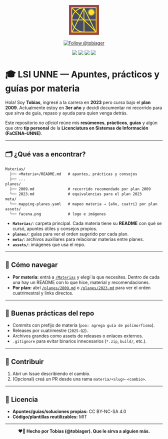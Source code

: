 <p align="center">
  <img src="./assets/facena.png" alt="Logo de FaCENA" width="96"/>
</p>

<p align="center">
  <a href="https://github.com/tobiager">
    <img src="https://img.shields.io/github/followers/tobiager?label=Follow%20@tobiager&style=social" alt="Follow @tobiager" />
  </a>
</p>

<p align="center">
  <img src="https://img.shields.io/badge/LSI-UNNE-blue?style=for-the-badge"/>
  <img src="https://img.shields.io/badge/Organizaci%C3%B3n-Por%20Materia-8A2BE2?style=for-the-badge"/>
  <img src="https://img.shields.io/badge/Planes-2009%20%7C%202023-4caf50?style=for-the-badge"/>
  <img src="https://img.shields.io/badge/Estado-En%20construcci%C3%B3n-orange?style=for-the-badge"/>
</p>

# 🎓 LSI UNNE — Apuntes, prácticos y guías por materia

Hola! Soy **Tobias**, ingresé a la carrera en **2023** pero curso bajo el **plan 2009**. Actualmente estoy en **3er año** y decidí documentar mi recorrido para que sirva de guía, repaso y ayuda para quien venga detrás.

Este repositorio *no oficial* reúne mis **resúmenes**, **prácticos**, **guías** y algún que otro **tip personal** de la **Licenciatura en Sistemas de Información (FaCENA–UNNE)**.

---

## 🗂️ ¿Qué vas a encontrar?

```text
Materias/
  ├── <Materia>/README.md   # apuntes, prácticas y consejos
  ├── ...
planes/
  ├── 2009.md               # recorrido recomendado por plan 2009
  └── 2023.md               # equivalencias para el plan 2023
meta/
  └── mapping-planes.yaml   # mapeo materia → {año, cuatri} por plan
assets/
  └── facena.png            # logo e imágenes
```

- **`Materias/`**: carpeta principal. Cada materia tiene su **README** con qué se cursó, apuntes útiles y consejos propios.
- **`planes/`**: guías para ver el orden sugerido por cada plan.
- **`meta/`**: archivos auxiliares para relacionar materias entre planes.
- **`assets/`**: imágenes que usa el repo.

---

## 🚀 Cómo navegar

- **Por materia:** entrá a [`/Materias`](./Materias) y elegí la que necesites. Dentro de cada una hay un README con lo que hice, material y recomendaciones.
- **Por plan:** abrí [`/planes/2009.md`](./planes/2009.md) o [`/planes/2023.md`](./planes/2023.md) para ver el orden cuatrimestral y links directos.

---

## 🧰 Buenas prácticas del repo

- Commits con prefijo de materia (`poo: agrega guía de polimorfismo`).
- Releases por cuatrimestre (`2025-Q2`).
- Archivos grandes como assets de releases o enlaces externos.
- `.gitignore` para evitar binarios innecesarios (`*.zip`, `build/`, etc.).

---

## 🧱 Contribuir

1. Abrí un Issue describiendo el cambio.
2. (Opcional) creá un PR desde una rama `materia/<slug>-<cambio>`.

---

## 📄 Licencia

- **Apuntes/guías/soluciones propias:** CC BY-NC-SA 4.0  
- **Código/plantillas reutilizables:** MIT

---

<p align="center"><b>❤️🐔 Hecho por Tobias (@tobiager). Que le sirva a alguien más.</b></p>
